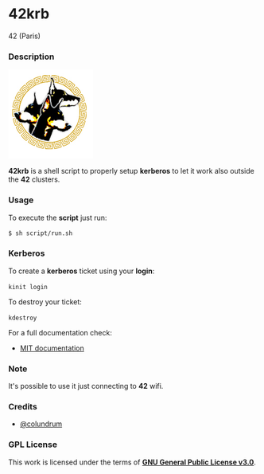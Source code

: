 # **42krb**

42 (Paris)

### **Description**

![kerberos](img/kerberos.jpg)

**42krb** is a shell script to properly setup **kerberos** to let it work also outside the **42** clusters.

### **Usage**

To execute the **script** just run:

```bash
$ sh script/run.sh
```

### **Kerberos**

To create a **kerberos** ticket using your **login**:

`kinit login`

To destroy your ticket:

`kdestroy`

For a full documentation check:

+ [MIT documentation](https://web.mit.edu/kerberos/)

### **Note**

It's possible to use it just connecting to **42** wifi.

### **Credits**

+ [@colundrum](https://github.com/colundrum)

### **GPL License**


This work is licensed under the terms of **[GNU General Public License v3.0](https://www.gnu.org/licenses/gpl.html)**.
